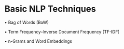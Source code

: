 # Basic NLP Techniques

• Bag of Words (BoW)

• Term Frequency–Inverse Document Frequency (TF-IDF)

• n-Grams and Word Embeddings
